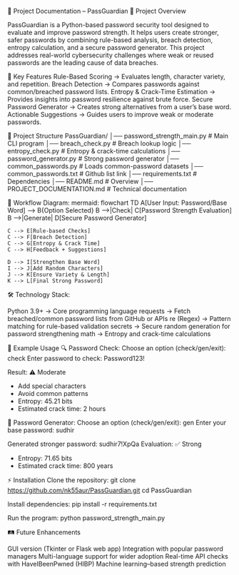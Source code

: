 📄 Project Documentation – PassGuardian
📌 Project Overview

PassGuardian is a Python-based password security tool designed to evaluate and improve password strength.
It helps users create stronger, safer passwords by combining rule-based analysis, breach detection, entropy calculation, and a secure password generator.
This project addresses real-world cybersecurity challenges where weak or reused passwords are the leading cause of data breaches.

🚀 Key Features
Rule-Based Scoring → Evaluates length, character variety, and repetition.
Breach Detection → Compares passwords against common/breached password lists.
Entropy & Crack-Time Estimation → Provides insights into password resilience against brute force.
Secure Password Generator → Creates strong alternatives from a user’s base word.
Actionable Suggestions → Guides users to improve weak or moderate passwords.

📂 Project Structure
PassGuardian/
│── password_strength_main.py   # Main CLI program
│── breach_check.py             # Breach lookup logic
│── entropy_check.py            # Entropy & crack-time calculations
│── password_generator.py       # Strong password generator
│── common_passwords.py         # Loads common-password datasets
│── common_passwords.txt        # Github list link
│── requirements.txt            # Dependencies
│── README.md                   # Overview
│── PROJECT_DOCUMENTATION.md    # Technical documentation

🔄 Workflow Diagram:
mermaid:
flowchart TD
    A[User Input: Password/Base Word] --> B{Option Selected}
    B -->|Check| C[Password Strength Evaluation]
    B -->|Generate| D[Secure Password Generator]

    C --> E[Rule-based Checks]
    C --> F[Breach Detection]
    C --> G[Entropy & Crack Time]
    C --> H[Feedback + Suggestions]

    D --> I[Strengthen Base Word]
    I --> J[Add Random Characters]
    J --> K[Ensure Variety & Length]
    K --> L[Final Strong Password]


🛠️ Technology Stack:

Python 3.9+ → Core programming language
requests → Fetch breached/common password lists from GitHub or APIs
re (Regex) → Pattern matching for rule-based validation
secrets → Secure random generation for password strengthening
math → Entropy and crack-time calculations

🧪 Example Usage
🔍 Password Check:
Choose an option (check/gen/exit): check
Enter password to check: Password123!

Result: ⚠️ Moderate
 - Add special characters
 - Avoid common patterns
 - Entropy: 45.21 bits
 - Estimated crack time: 2 hours

🔑 Password Generator:
Choose an option (check/gen/exit): gen
Enter your base password: sudhir

Generated stronger password: sudhir7!XpQa
Evaluation: ✅ Strong
 - Entropy: 71.65 bits
 - Estimated crack time: 800 years

⚡ Installation
Clone the repository:
git clone https://github.com/nk55aur/PassGuardian.git
cd PassGuardian

Install dependencies:
pip install -r requirements.txt

Run the program:
python password_strength_main.py

🛤️ Future Enhancements

GUI version (Tkinter or Flask web app)
Integration with popular password managers
Multi-language support for wider adoption
Real-time API checks with HaveIBeenPwned (HIBP)
Machine learning–based strength prediction



